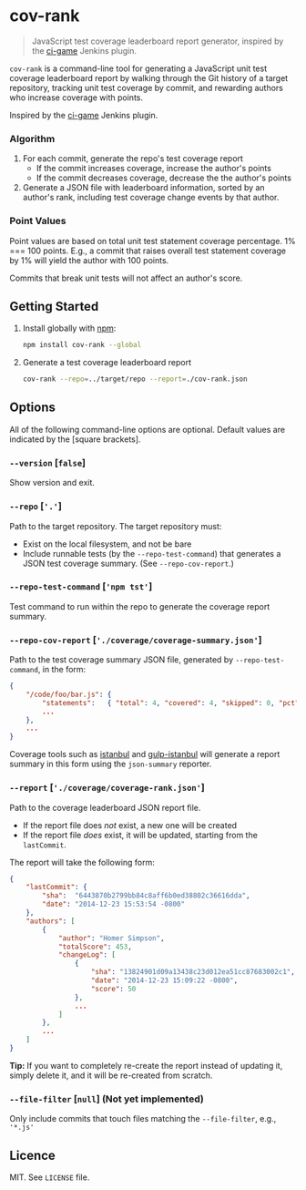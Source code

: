 # cov-rank

> JavaScript test coverage leaderboard report generator, inspired by the [ci-game](https://github.com/jenkinsci/ci-game-plugin) Jenkins plugin.

`cov-rank` is a command-line tool for generating a JavaScript unit test coverage leaderboard report by walking through the Git history of a target repository, tracking unit test coverage by commit, and rewarding authors who increase coverage with points.

Inspired by the [ci-game](https://github.com/jenkinsci/ci-game-plugin) Jenkins plugin.

### Algorithm

1. For each commit, generate the repo's test coverage report
    - If the commit increases coverage, increase the author's points
    - If the commit decreases coverage, decrease the the author's points
2. Generate a JSON file with leaderboard information, sorted by an author's rank, including test coverage change events by that author.

### Point Values

Point values are based on total unit test statement coverage percentage. 1% === 100 points. E.g., a commit that raises overall test statement coverage by 1% will yield the author with 100 points.

Commits that break unit tests will not affect an author's score.

## Getting Started

1. Install globally with [npm]():

    ```sh
    npm install cov-rank --global
    ```

2. Generate a test coverage leaderboard report

    ```sh
    cov-rank --repo=../target/repo --report=./cov-rank.json
    ```

## Options

All of the following command-line options are optional. Default values are indicated by the [square brackets].

### `--version`  [`false`]

Show version and exit.

### `--repo` [`'.'`]

Path to the target repository. The target repository must:

- Exist on the local filesystem, and not be bare
- Include runnable tests (by the `--repo-test-command`) that generates a JSON test coverage summary. (See `--repo-cov-report`.)

### `--repo-test-command` [`'npm tst'`]

Test command to run within the repo to generate the coverage report summary.

### `--repo-cov-report` [`'./coverage/coverage-summary.json'`]

Path to the test coverage summary JSON file, generated by `--repo-test-command`, in the form:

```json
{
    "/code/foo/bar.js": {
        "statements":   { "total": 4, "covered": 4, "skipped": 0, "pct": 100 },
        ...
    },
    ...
}
```

Coverage tools such as [istanbul](https://github.com/gotwarlost/istanbul) and [gulp-istanbul](https://github.com/SBoudrias/gulp-istanbul) will generate a report summary in this form using the `json-summary` reporter.


### `--report` [`'./coverage/coverage-rank.json'`]

Path to the coverage leaderboard JSON report file.

- If the report file does *not* exist, a new one will be created
- If the report file *does* exist, it will be updated, starting from the `lastCommit`.

The report will take the following form:

```json
{
    "lastCommit": {
        "sha":  "6443870b2799bb84c8aff6b0ed38802c36616dda",
        "date": "2014-12-23 15:53:54 -0800"
    },
    "authors": [
        {
            "author": "Homer Simpson",
            "totalScore": 453,
            "changeLog": [
                {
                    "sha": "13824901d09a13438c23d012ea51cc87683002c1",
                    "date": "2014-12-23 15:09:22 -0800",
                    "score": 50
                },
                ...
            ]
        },
        ...
    ]
}
```

**Tip:** If you want to completely re-create the report instead of updating it, simply delete it, and it will be re-created from scratch.

### `--file-filter` [`null`] (Not yet implemented)

Only include commits that touch files matching the `--file-filter`, e.g., `'*.js'`

## Licence

MIT. See `LICENSE` file.
